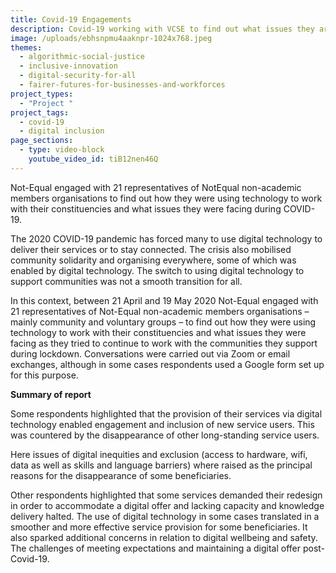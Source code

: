```yaml
---
title: Covid-19 Engagements
description: Covid-19 working with VCSE to find out what issues they are facing
image: /uploads/ebhsnpmu4aaknpr-1024x768.jpeg
themes:
  - algorithmic-social-justice
  - inclusive-innovation
  - digital-security-for-all
  - fairer-futures-for-businesses-and-workforces
project_types:
  - "Project "
project_tags:
  - covid-19
  - digital inclusion
page_sections:
  - type: video-block
    youtube_video_id: tiB12nen46Q
---
```

Not-Equal engaged with 21 representatives of NotEqual non-academic members organisations to find out how they were using technology to work with their constituencies and what issues they were facing during COVID-19.

The 2020 COVID-19 pandemic has forced many to use digital technology to deliver their services or to stay connected. The crisis also mobilised community solidarity and organising everywhere, some of which was enabled by digital technology. The switch to using digital technology to support communities was not a smooth transition for all.

In this context, between 21 April and 19 May 2020 Not-Equal engaged with 21 representatives of Not-Equal non-academic members organisations – mainly community and voluntary groups – to find out how they were using technology to work with their constituencies and what issues they were facing as they tried to continue to work with the communities they support during lockdown. Conversations were carried out via Zoom or email exchanges, although in some cases respondents used a Google form set up for this purpose. 

**Summary of report**

Some respondents highlighted that the provision of their services via digital technology enabled engagement and inclusion of new service users. This was countered by the disappearance of other long-standing service users.

Here issues of digital inequities and exclusion (access to hardware, wifi, data as well as skills and language barriers) where raised as the principal reasons for the disappearance of some beneficiaries.

Other respondents highlighted that some services demanded their redesign in order to accommodate a digital offer and lacking capacity and knowledge delivery halted. The use of digital technology in some cases translated in a smoother and more effective service provision for some beneficiaries. It also sparked additional concerns in relation to digital wellbeing and safety. The challenges of meeting expectations and maintaining a digital offer post-Covid-19.
